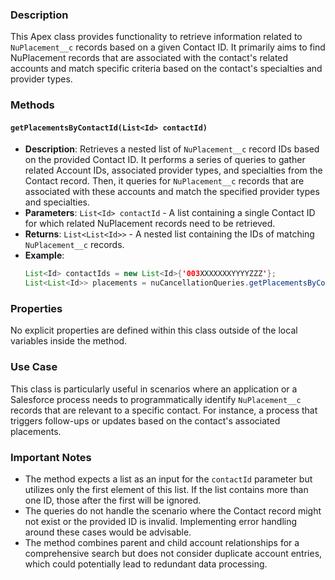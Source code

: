 ### Description
This Apex class provides functionality to retrieve information related to `NuPlacement__c` records based on a given Contact ID. It primarily aims to find NuPlacement records that are associated with the contact's related accounts and match specific criteria based on the contact's specialties and provider types.

### Methods

#### `getPlacementsByContactId(List<Id> contactId)`
- **Description**: Retrieves a nested list of `NuPlacement__c` record IDs based on the provided Contact ID. It performs a series of queries to gather related Account IDs, associated provider types, and specialties from the Contact record. Then, it queries for `NuPlacement__c` records that are associated with these accounts and match the specified provider types and specialties.
- **Parameters**: `List<Id> contactId` - A list containing a single Contact ID for which related NuPlacement records need to be retrieved.
- **Returns**: `List<List<Id>>` - A nested list containing the IDs of matching `NuPlacement__c` records.
- **Example**:
  ```java
  List<Id> contactIds = new List<Id>{'003XXXXXXXYYYYZZZ'};
  List<List<Id>> placements = nuCancellationQueries.getPlacementsByContactId(contactIds);
  ```

### Properties
No explicit properties are defined within this class outside of the local variables inside the method.

### Use Case
This class is particularly useful in scenarios where an application or a Salesforce process needs to programmatically identify `NuPlacement__c` records that are relevant to a specific contact. For instance, a process that triggers follow-ups or updates based on the contact's associated placements.

### Important Notes
- The method expects a list as an input for the `contactId` parameter but utilizes only the first element of this list. If the list contains more than one ID, those after the first will be ignored.
- The queries do not handle the scenario where the Contact record might not exist or the provided ID is invalid. Implementing error handling around these cases would be advisable.
- The method combines parent and child account relationships for a comprehensive search but does not consider duplicate account entries, which could potentially lead to redundant data processing.
